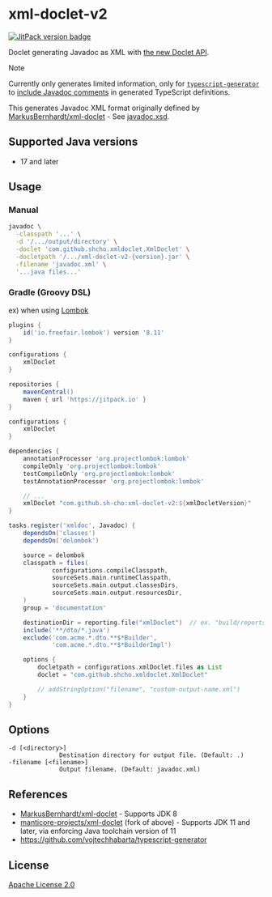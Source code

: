 # xml-doclet-v2

[![JitPack version badge](https://img.shields.io/jitpack/version/com.github.sh-cho/xml-doclet-v2)](https://jitpack.io/#sh-cho/xml-doclet-v2)

Doclet generating Javadoc as XML with [the new Doclet API](https://openjdk.org/groups/compiler/using-new-doclet.html).

> [!NOTE]
>
> Currently only generates limited information, only for [`typescript-generator`](https://github.com/vojtechhabarta/typescript-generator) to [include Javadoc comments](https://github.com/vojtechhabarta/typescript-generator/wiki/Javadoc) in generated TypeScript definitions.


This generates Javadoc XML format originally defined by [MarkusBernhardt/xml-doclet](https://github.com/MarkusBernhardt/xml-doclet) - See [javadoc.xsd](https://github.com/MarkusBernhardt/xml-doclet/blob/6bb0cc1ff82b2e20787b93252c6b294d0eb31622/src/main/xjc/javadoc.xsd).

## Supported Java versions
- 17 and later

## Usage

### Manual
```sh
javadoc \
  -classpath '...' \
  -d '/.../output/directory' \
  -doclet 'com.github.shcho.xmldoclet.XmlDoclet' \
  -docletpath '/.../xml-doclet-v2-{version}.jar' \
  -filename 'javadoc.xml' \
  '...java files...'
```

### Gradle (Groovy DSL)
ex) when using [Lombok](https://projectlombok.org/)
```groovy
plugins {
    id('io.freefair.lombok') version '8.11'
}

configurations {
    xmlDoclet
}

repositories {
    mavenCentral()
    maven { url 'https://jitpack.io' }
}

configurations {
    xmlDoclet
}

dependencies {
    annotationProcessor 'org.projectlombok:lombok'
    compileOnly 'org.projectlombok:lombok'
    testCompileOnly 'org.projectlombok:lombok'
    testAnnotationProcessor 'org.projectlombok:lombok'

    // ...
    xmlDoclet "com.github.sh-cho:xml-doclet-v2:${xmlDocletVersion}"
}

tasks.register('xmldoc', Javadoc) {
    dependsOn('classes')
    dependsOn('delombok')

    source = delombok
    classpath = files(
            configurations.compileClasspath,
            sourceSets.main.runtimeClasspath,
            sourceSets.main.output.classesDirs,
            sourceSets.main.output.resourcesDir,
    )
    group = 'documentation'

    destinationDir = reporting.file("xmlDoclet")  // ex. "build/reports/xmlDoclet/javadoc.xml"
    include('**/dto/*.java')
    exclude('com.acme.*.dto.**$*Builder',
            'com.acme.*.dto.**$*BuilderImpl')

    options {
        docletpath = configurations.xmlDoclet.files as List
        doclet = "com.github.shcho.xmldoclet.XmlDoclet"

        // addStringOption("filename", "custom-output-name.xml")
    }
}

```

## Options
```
-d [<directory>]
              Destination directory for output file. (Default: .)
-filename [<filename>]
              Output filename. (Default: javadoc.xml)
```

## References
- [MarkusBernhardt/xml-doclet](https://github.com/MarkusBernhardt/xml-doclet) - Supports JDK 8
- [manticore-projects/xml-doclet](https://github.com/manticore-projects/xml-doclet) (fork of above) - Supports JDK 11 and later, via enforcing Java toolchain version of 11
- https://github.com/vojtechhabarta/typescript-generator

## License
[Apache License 2.0](LICENSE)
